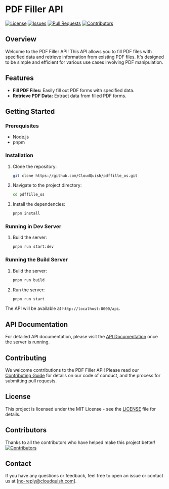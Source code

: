 # PDF Filler API

[![License](https://img.shields.io/github/license/CloudQuish/pdffille_os)](LICENSE)
[![Issues](https://img.shields.io/github/issues/CloudQuish/pdffille_os)](https://github.com/CloudQuish/pdffille_os/issues)
[![Pull Requests](https://img.shields.io/github/issues-pr/CloudQuish/pdffille_os)](https://github.com/CloudQuish/pdffille_os/pulls)
[![Contributors](https://img.shields.io/github/contributors/CloudQuish/pdffille_os)](https://github.com/CloudQuish/pdffille_os/graphs/contributors)

## Overview

Welcome to the PDF Filler API! This API allows you to fill PDF files with specified data and retrieve information from existing PDF files. It's designed to be simple and efficient for various use cases involving PDF manipulation.

## Features

- **Fill PDF Files:** Easily fill out PDF forms with specified data.
- **Retrieve PDF Data:** Extract data from filled PDF forms.

## Getting Started

### Prerequisites

- Node.js
- pnpm

### Installation

1. Clone the repository:

   ```bash
   git clone https://github.com/CloudQuish/pdffille_os.git
   ```

2. Navigate to the project directory:

   ```bash
   cd pdffille_os
   ```

3. Install the dependencies:
   ```bash
   pnpm install
   ```

### Running in Dev Server

1. Build the server:
   ```bash
   pnpm run start:dev
   ```

### Running the Build Server

1. Build the server:

   ```bash
   pnpm run build
   ```

2. Run the server:
   ```bash
   pnpm run start
   ```

The API will be available at `http://localhost:8000/api`.

## API Documentation

For detailed API documentation, please visit the [API Documentation](http://localhost:8000) once the server is running.

## Contributing

We welcome contributions to the PDF Filler API! Please read our [Contributing Guide](CONTRIBUTING.md) for details on our code of conduct, and the process for submitting pull requests.

## License

This project is licensed under the MIT License - see the [LICENSE](LICENSE) file for details.

## Contributors

Thanks to all the contributors who have helped make this project better!
[![Contributors](https://contrib.rocks/image?repo=CloudQuish/pdffille_os)](https://github.com/CloudQuish/pdffille_os/graphs/contributors)

## Contact

If you have any questions or feedback, feel free to open an issue or contact us at [no-reply@cloudquish.com].

